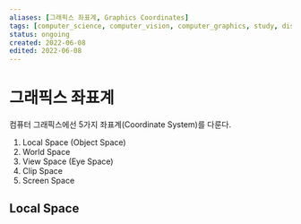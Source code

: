 ```yaml
---
aliases: [그래픽스 좌표계, Graphics Coordinates]
tags: [computer_science, computer_vision, computer_graphics, study, display, programming]
status: ongoing
created: 2022-06-08
edited: 2022-06-08
---
```


# 그래픽스 좌표계
컴퓨터 그래픽스에선 5가지 좌표계(Coordinate System)를 다룬다.
1. Local Space (Object Space)
2. World Space
3. View Space (Eye Space)
4. Clip Space
5. Screen Space

## Local Space
